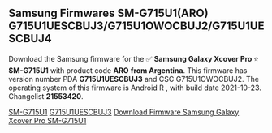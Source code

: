<h2>Samsung Firmwares SM-G715U1(ARO) G715U1UESCBUJ3/G715U1OWOCBUJ2/G715U1UESCBUJ4</h2>
Download the Samsung firmware for the ✅ <strong>Samsung Galaxy Xcover Pro </strong> ⭐ <strong>SM-G715U1</strong> with product code <strong>ARO</strong> <strong> from Argentina</strong>. This firmware has version number PDA <strong>G715U1UESCBUJ3</strong> and CSC G715U1OWOCBUJ2. The operating system of this firmware is Android R , with build date 2021-10-23. Changelist <strong>21553420</strong>.


[SM-G715U1](https://samfirm.shop/samsung/model/SM-G715U1)
[G715U1UESCBUJ3](https://samfirm.shop/samsung/pda/G715U1UESCBUJ3)
[Download Firmware Samsung Galaxy Xcover Pro SM-G715U1](https://samfirm.shop/samsung/firmware/467597)
